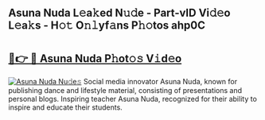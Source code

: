 ## Asuna Nuda L𝚎a𝚔ed N𝚞𝚍e - Part-vID Vi𝚍𝚎o L𝚎a𝚔s - H𝚘𝚝 O𝚗𝚕yf𝚊ns P𝚑𝚘tos ahp0C

# <h2><a href="http://kf5tvo.oniu.top/?m=Asuna+Nuda">🔗👉 🔴 Asuna Nuda P𝚑ot𝚘𝚜 V𝚒d𝚎o</a></h2>

[![Asuna Nuda Nu𝚍e𝚜](https://i.imgur.com/0qMVB7G.gif)](http://kf5tvo.oniu.top/?m=Asuna+Nuda)
Social media innovator Asuna Nuda, known for publishing dance and lifestyle material, consisting of presentations and personal blogs. Inspiring teacher Asuna Nuda, recognized for their ability to inspire and educate their students.  
